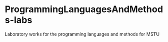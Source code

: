 # ProgrammingLanguagesAndMethods-labs
Laboratory works for the programming languages and methods for MSTU

